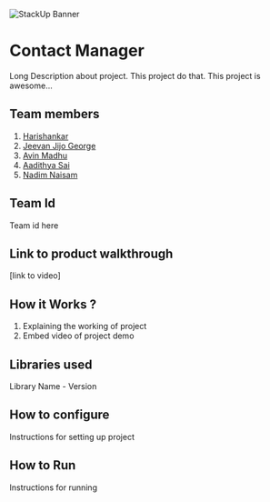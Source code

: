 ![StackUp Banner]([https://tinkerhub.frappe.cloud/files/stackup%20banner.jpeg])
# Contact Manager
Long Description about project. This project do that. This project is awesome...
## Team members
1. [Harishankar](https://github.com/Judgingboy)
2. [Jeevan Jijo George](https://github.com/Jeevanjijogeorge)
3. [Avin Madhu](https://github.com/avin-madhu)
4. [Aadithya Sai](https://github.com/AadithyaSai)
5. [Nadim Naisam](https://github.com/NadimNaisam)
## Team Id
Team id here
## Link to product walkthrough
[link to video]
## How it Works ?
1. Explaining the working of project
2. Embed video of project demo
## Libraries used
Library Name - Version
## How to configure
Instructions for setting up project
## How to Run
Instructions for running
